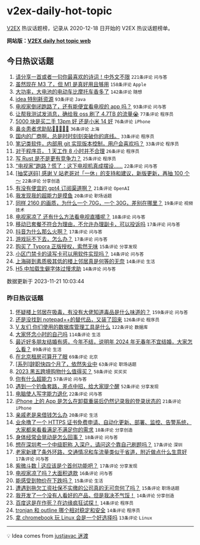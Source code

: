 # v2ex-daily-hot-topic

[V2EX](https://www.v2ex.com/) 热议话题榜，记录从 2020-12-18 日开始的 V2EX 热议话题榜单。

**网站版：[V2EX daily hot topic web](https://boojack.github.io/v2ex-daily-hot-topic-web/)**

## 今日热议话题

<!-- TODAY BEGIN -->

1. [请分享一首或者一句你最喜欢的诗词！中外文不限](https://www.v2ex.com/t/993716) `221条评论` `问与答`
1. [虽然现在 M3 了，但 M1 是真好用且够用](https://www.v2ex.com/t/993710) `158条评论` `Apple`
1. [大功率，大电池的电动车比摩托车香多了](https://www.v2ex.com/t/993690) `142条评论` `随想`
1. [idea 特别耗资源](https://www.v2ex.com/t/993692) `93条评论` `Java`
1. [电视家倒闭跑路了，还有能便宜看电视的 app 吗？](https://www.v2ex.com/t/993697) `93条评论` `问与答`
1. [让帮我测试发消息，确给我 oss 刷了 4.7TB 的流量😭](https://www.v2ex.com/t/993823) `77条评论` `程序员`
1. [5000 块是买二手 13pm 好 还是小米 14 好](https://www.v2ex.com/t/993719) `76条评论` `iPhone`
1. [鼻炎患者求助贴🙏🙏🙏🙏🙏](https://www.v2ex.com/t/993814) `36条评论` `上海`
1. [国内的厂商啊，总是时时刻刻突破你的底线。](https://www.v2ex.com/t/993854) `33条评论` `程序员`
1. [笔记类软件，内部用 git 实现版本控制，用户会喜欢吗？](https://www.v2ex.com/t/993741) `33条评论` `程序员`
1. [对于程序员， 1 天工作 8 小时并不合理](https://www.v2ex.com/t/993840) `26条评论` `程序员`
1. [写 Rust 是不是更有竞争力？](https://www.v2ex.com/t/993857) `25条评论` `程序员`
1. [“电视家”跑路？慌了：这下电视机真成摆设……](https://www.v2ex.com/t/993879) `22条评论` `问与答`
1. [[抽奖送码] 感谢 V 站老哥对「一休」的支持和建议，新版更新，再抽 100 个～](https://www.v2ex.com/t/993720) `22条评论` `分享创造`
1. [有没有便宜的 gpt4 订阅渠道啊？](https://www.v2ex.com/t/993696) `21条评论` `OpenAI`
1. [我发现我的超能力是摸鱼](https://www.v2ex.com/t/993819) `20条评论` `职场话题`
1. [同样 2160 的画质，为什么一个 70G，一个 30G，差别在哪里？](https://www.v2ex.com/t/993715) `19条评论` `视频技术`
1. [电视家凉了 还有什么方法看电视直播呢？](https://www.v2ex.com/t/993677) `18条评论` `问与答`
1. [移动已套餐不符合为理由，不允许办理副卡，可以投诉吗](https://www.v2ex.com/t/993875) `17条评论` `问与答`
1. [抖音为什么那么火啊？](https://www.v2ex.com/t/993842) `17条评论` `问与答`
1. [游戏玩不下去，怎么办？](https://www.v2ex.com/t/993733) `17条评论` `问与答`
1. [购买了 Typora 正版授权，索然无味](https://www.v2ex.com/t/993891) `15条评论` `分享发现`
1. [小区门禁卡的读写卡可以用软件实现吗？](https://www.v2ex.com/t/993784) `14条评论` `问与答`
1. [上海碰到素质极其低的楼上邻居真是何等的无奈](https://www.v2ex.com/t/993730) `14条评论` `生活`
1. [H5 中加载生僻字体过慢求助](https://www.v2ex.com/t/993689) `14条评论` `问与答`

数据更新于 2023-11-21 10:03:44

<!-- TODAY END -->

### 昨日热议话题

<!-- YESTERDAY BEGIN -->

1. [怀疑楼上邻居在吸毒，有没有大佬知道毒品是什么味道的？](https://www.v2ex.com/t/993357) `159条评论` `问与答`
1. [还是没找到 notepad++的替代品，又装了回来](https://www.v2ex.com/t/993408) `126条评论` `程序员`
1. [V 友们 你们使用的数据库管理工具是什么](https://www.v2ex.com/t/993341) `122条评论` `数据库`
1. [大家怀念小时的自己吗](https://www.v2ex.com/t/993348) `114条评论` `生活`
1. [最近好多朋友结婚有感，今年不结，说明年 2024 年无春年不宜结婚，大家怎么看？](https://www.v2ex.com/t/993343) `89条评论` `生活`
1. [在北京租房可算开了眼](https://www.v2ex.com/t/993330) `69条评论` `北京`
1. [[系列]辞职快四个月了，依然失业中](https://www.v2ex.com/t/993350) `63条评论` `职场话题`
1. [2023 黑五跨境购物什么值得买？](https://www.v2ex.com/t/993346) `58条评论` `买买买`
1. [你有什么超能力](https://www.v2ex.com/t/993532) `57条评论` `问与答`
1. [遇到一个钓鱼套路，差点中招，给大家提个醒](https://www.v2ex.com/t/993347) `52条评论` `分享发现`
1. [电脑使人写字能力退化](https://www.v2ex.com/t/993560) `22条评论` `问与答`
1. [iPhone 上的 App 是怎么在卸载重装后仍然记录我的登录状态的](https://www.v2ex.com/t/993479) `21条评论` `iPhone`
1. [亲戚老是来借钱怎么办](https://www.v2ex.com/t/993598) `20条评论` `生活`
1. [业余撸了一个 HTTPS 证书免费申请、自动化更新、部署、监控、告警系统，大家都来看看满足不满足你的需求](https://www.v2ex.com/t/993636) `18条评论` `分享创造`
1. [身体经常会晃动是怎么回事？](https://www.v2ex.com/t/993524) `18条评论` `问与答`
1. [想在深圳考一个中级职称 入深户，请问这个靠自己刷题吗？](https://www.v2ex.com/t/993434) `17条评论` `深圳`
1. [老家新建了条外环路，交通情况和车流量类似于省道，附近做点什么生意好](https://www.v2ex.com/t/993354) `17条评论` `问与答`
1. [紫微斗数 | 这应该是个首创功能吧？](https://www.v2ex.com/t/993339) `17条评论` `分享发现`
1. [电视家凉了吗？大面积退款](https://www.v2ex.com/t/993643) `16条评论` `问与答`
1. [能感受到物价在下跌吗？](https://www.v2ex.com/t/993551) `15条评论` `生活`
1. [遭遇到拖欠工资社保不实缴的公司真的无可奈何了吗？](https://www.v2ex.com/t/993465) `15条评论` `职场话题`
1. [我开发了一个没有人看好的产品，但是我决不气馁！](https://www.v2ex.com/t/993557) `14条评论` `分享创造`
1. [百度这是在作死？在边缘疯狂试探！](https://www.v2ex.com/t/993463) `14条评论` `程序员`
1. [tronjan 和 outline 哪个相对稳定和安全](https://www.v2ex.com/t/993458) `14条评论` `程序员`
1. [拿 chromebook 玩 Linux 会是一个好选择吗](https://www.v2ex.com/t/993547) `13条评论` `Linux`

<!-- YESTERDAY END -->

---

💡 Idea comes from [justjavac 迷渡](https://github.com/justjavac/)
